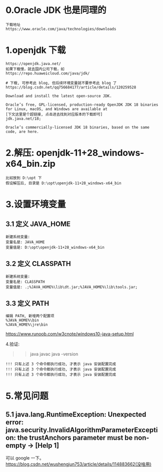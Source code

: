 # 0.Oracle JDK 也是同理的
```
下载地址
https://www.oracle.com/java/technologies/downloads
```

# 1.openjdk 下载
```
https://openjdk.java.net/
如果下载慢，就去国内公司下载，如
https://repo.huaweicloud.com/java/jdk/

# 下载, 可参考此 blog, 但后续环境变量就不要参考此 blog 了
https://blog.csdn.net/qq756684177/article/details/120259528
```

```
Download and install the latest open-source JDK.

Oracle’s free, GPL-licensed, production-ready OpenJDK JDK 18 binaries
for Linux, macOS, and Windows are available at
[下文这里是个超链接, 点击进去找到对应版本的下载即可]
jdk.java.net/18;

Oracle’s commercially-licensed JDK 18 binaries, based on the same code, are here.
```

# 2.解压: openjdk-11+28_windows-x64_bin.zip
```
比如放到 D:\opt 下
假设解压后, 目录是 D:\opt\openjdk-11+28_windows-x64_bin
```

# 3.设置环境变量

## 3.1 定义 JAVA_HOME
```
新建系统变量:
变量名是: JAVA_HOME
变量值是: D:\opt\openjdk-11+28_windows-x64_bin
```

## 3.2 定义 CLASSPATH
```
新建系统变量:
变量名是: CLASSPATH
变量值是: .;%JAVA_HOME%\lib\dt.jar;%JAVA_HOME%\lib\tools.jar;
```

## 3.3 定义 PATH
```
编辑 PATH, 新增两个配置项
%JAVA_HOME%\bin
%JAVA_HOME%\jre\bin
```

https://www.runoob.com/w3cnote/windows10-java-setup.html

4.验证:
>> java
>> javac
>> java -version
```
!!! 只有上述 3 个命令都执行成功, 才表示 java 安装配置完成
!!! 只有上述 3 个命令都执行成功, 才表示 java 安装配置完成
!!! 只有上述 3 个命令都执行成功, 才表示 java 安装配置完成
```

# 5.常见问题
## 5.1 java.lang.RuntimeException: Unexpected error: java.security.InvalidAlgorithmParameterException: the trustAnchors parameter must be non-empty -> [Help 1]
可以 google 一下。
https://blog.csdn.net/wushengjun753/article/details/114883662(没啥用)
